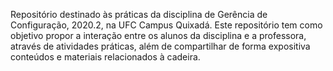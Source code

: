 Repositório destinado às práticas da disciplina de Gerência de Configuração, 2020.2, na UFC Campus Quixadá.
Este repositório tem como objetivo propor a interação entre os alunos da disciplina e a professora, através de atividades práticas, além de compartilhar de forma expositiva conteúdos e materiais relacionados à cadeira.